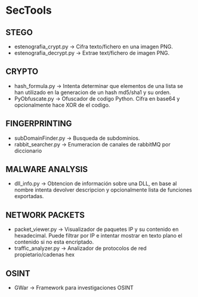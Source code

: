 # SecTools

## STEGO

- estenografia_crypt.py -> Cifra texto/fichero en una imagen PNG.
- estenografia_decrypt.py -> Extrae text/fichero de imagen PNG.

## CRYPTO

- hash_formula.py -> Intenta determinar que elementos de una lista se han utilizado en la generacion de un hash md5/sha1 y su orden.
- PyObfuscate.py -> Ofuscador de codigo Python. Cifra en base64 y opcionalmente hace XOR de el codigo.

## FINGERPRINTING

- subDomainFinder.py -> Busqueda de subdominios.
- rabbit_searcher.py -> Enumeracion de canales de rabbitMQ por diccionario

## MALWARE ANALYSIS

- dll_info.py -> Obtencion de información sobre una DLL, en base al nombre intenta devolver descripcion y opcionalmente lista de funciones exportadas.

## NETWORK PACKETS

- packet_viewer.py -> Visualizador de paquetes IP y su contenido en hexadecimal. Puede filtrar por IP e intentar mostrar en texto plano el contenido si no esta encriptado.
- traffic_analyzer.py -> Analizador de protocolos de red propietario/cadenas hex

## OSINT

- GWar -> Framework para investigaciones OSINT

